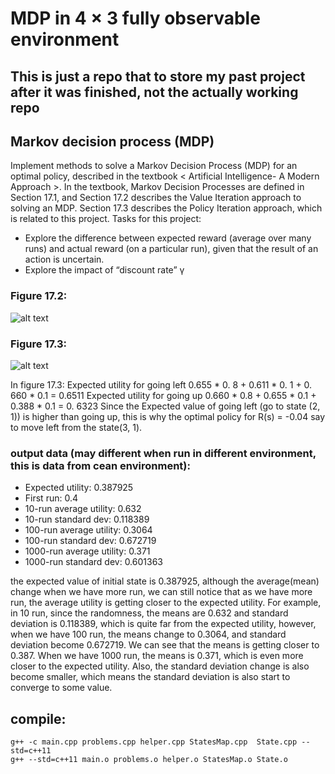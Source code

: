 # MDP in 4 × 3 fully observable environment
## This is just a repo that to store my past project after it was finished, not the actually working repo

## Markov decision process (MDP)

Implement methods to solve a Markov Decision Process (MDP) for an optimal policy, described in the textbook 
< Artificial Intelligence- A Modern Approach >. In the textbook, Markov Decision Processes are defined in Section 
17.1, and Section 17.2 describes the Value Iteration approach to solving an MDP. Section 17.3 describes the
Policy Iteration approach, which is related to this project. Tasks for this project: 
* Explore the difference between expected reward (average over many runs) and actual reward (on a particular run), given that the result of an action is uncertain.
* Explore the impact of “discount rate” γ

### Figure 17.2:
![alt text](https://github.com/Xieyubing123/EECS492_A4/blob/master/stateExample_17.2.png)

### Figure 17.3:
![alt text](https://github.com/Xieyubing123/EECS492_A4/blob/master/stateExample_17.3.png)

In figure 17.3:
Expected utility for going left 0.655 * 0. 8 + 0.611 * 0. 1 + 0. 660 * 0.1 = 0.6511
Expected utility for going up 0.660 * 0.8 + 0.655 * 0.1 + 0.388 * 0.1 = 0. 6323
Since the Expected value of going left (go to state (2, 1)) is higher than going up, this is why the optimal policy for R(s) = -0.04 say to move left from the state(3, 1).

### output data (may different when run in different environment, this is data from cean environment):

* Expected utility: 0.387925
* First run: 0.4
* 10-run average utility: 0.632 
* 10-run standard dev: 0.118389 
* 100-run average utility: 0.3064 
* 100-run standard dev: 0.672719 
* 1000-run average utility: 0.371 
* 1000-run standard dev: 0.601363

the expected value of initial state is 0.387925, although the average(mean) change when we have more
run, we can still notice that as we have more run, the average utility is getting closer to the expected utility.
For example, in 10 run, since the randomness, the means are 0.632 and standard deviation is 0.118389, which is
quite far from the expected utility, however, when we have 100 run, the means change to 0.3064, and standard deviation become 0.672719. We can see that the means is getting closer to 0.387. When we have 1000 run, the means is 0.371, which is even more closer to the expected utility. Also, the standard deviation change is also become smaller, which means the standard deviation is also start to converge to some value.

## compile:
```
g++ -c main.cpp problems.cpp helper.cpp StatesMap.cpp  State.cpp --std=c++11
g++ --std=c++11 main.o problems.o helper.o StatesMap.o State.o

```
